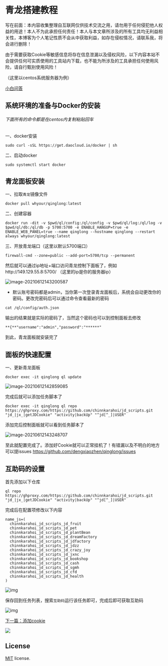# 青龙搭建教程

写在前面：本内容收集整理自互联网仅供技术交流之用，请勿用于任何侵犯他人权益的用途！本人不为此承担任何责任！本人与本文章所涉及的所有工具均无利益相关性，本博客为个人笔记性质不会从中获取利益，如存在侵权情况，请联系我，将会进行删除！

由于需要获取Cookie等敏感信息将存在信息泄漏以及侵权风险，以下内容本站不会提供任何可实质使用的工具站内下载，也不能为所涉及的工具承担任何使用风险，请自行甄别使用风险！

（这里以centos系统服务器为例）

[小白问答](https://github.com/dengxiaozhen/qinglong/blob/master/qa.md)

## 系统环境的准备与Docker的安装
###### 下面所有的命令都是在centos内复制粘贴回车

一、docker安装

```
sudo curl -sSL https://get.daocloud.io/docker | sh
```

二、启动docker


```
sudo systemctl start docker
```

## 青龙面板安装

一、拉取`青龙`镜像文件

```
docker pull whyour/qinglong:latest
```

二、创建容器

```
docker run -dit -v $pwd/ql/config:/ql/config -v $pwd/ql/log:/ql/log -v $pwd/ql/db:/ql/db -p 5700:5700 -e ENABLE_HANGUP=true -e ENABLE_WEB_PANEL=true --name qinglong --hostname qinglong --restart always whyour/qinglong:latest
```

三、开放青龙端口（这里以默认5700端口）

```
firewall-cmd --zone=public --add-port=5700/tcp --permanent
```

然后就可以通过ip地址+端口访问青龙控制下面板了，例如http://149.129.55.8:5700/ （这里的ip是你的服务器ip）

![image-20210612143200587](https://tva1.sinaimg.cn/large/008i3skNgy1grfv2yyq79j31fc0u0jt4.jpg)

* 默认账号密码都是admin，当你第一次登录青龙面板后，系统会自动更改你的密码。更改完密码后可以通过命令查看最新的密码

```
cat /ql/config/auth.json
```

输出的结果就是实际的密码了，当然这个密码也可以到控制面板去修改

`**{**"username":"admin","password":"******"`

到此，青龙面板就安装完了

## 面板的快速配置

一、更新青龙面板

```
docker exec -it qinglong ql update
```

![image-20210612142859085](https://tva1.sinaimg.cn/large/008i3skNgy1grfv3814z1j30u00wwael.jpg)

完成后就可以添加任务脚本了

```
docker exec -it qinglong ql repo https://ghproxy.com/https://github.com/chinnkarahoi/jd_scripts.git "jd_|jx_|getJDCookie" "activity|backUp" "^jd[^_]|USER"
```

添加完后控制面板就可以看到任务脚本了

![image-20210612143248707](https://tva1.sinaimg.cn/large/008i3skNgy1grfv3hebk7j31fc0u0jwg.jpg)

至此就配置完成了。添加好Cookie就可以正常挂机了！有错漏以及不明白的地方可以提issues https://github.com/dengxiaozhen/qinglong/issues

## 互助码的设置

首先添加以下仓库

```
ql repo https://ghproxy.com/https://github.com/chinnkarahoi/jd_scripts.git "jd_|jx_|getJDCookie" "activity|backUp" "^jd[^_]|USER"
```

完成后在配置项修改以下内容

```
name_js=(
  chinnkarahoi_jd_scripts_jd_fruit
  chinnkarahoi_jd_scripts_jd_pet
  chinnkarahoi_jd_scripts_jd_plantBean
  chinnkarahoi_jd_scripts_jd_dreamFactory
  chinnkarahoi_jd_scripts_jd_jdfactory
  chinnkarahoi_jd_scripts_jd_jdzz
  chinnkarahoi_jd_scripts_jd_crazy_joy
  chinnkarahoi_jd_scripts_jd_jxnc
  chinnkarahoi_jd_scripts_jd_bookshop
  chinnkarahoi_jd_scripts_jd_cash
  chinnkarahoi_jd_scripts_jd_sgmh
  chinnkarahoi_jd_scripts_jd_cfd
  chinnkarahoi_jd_scripts_jd_health
)
```

![img](https://www.feiji.work/wp-content/uploads/2021/05/image-12-1024x532.png)

保存回到任务列表，搜索`互助码`运行该任务即可，完成后即可获取互助码

![img](https://www.feiji.work/wp-content/uploads/2021/05/image-13-1024x639.png)



[下一篇：添加cookie](https://github.com/dengxiaozhen/qinglong/blob/master/cookie.md)

![](https://tva1.sinaimg.cn/large/008i3skNgy1grgiky84ghj30lx0myq57.jpg)

## License

[MIT](https://github.com/PanJiaChen/vue-admin-template/blob/master/LICENSE) license.

[小白问答]:https://github.com/dengxiaozhen/qinglong/blob/master/qa.md
